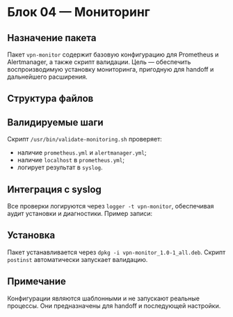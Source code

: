 # Блок 04 — Мониторинг

## Назначение пакета

Пакет `vpn-monitor` содержит базовую конфигурацию для Prometheus и Alertmanager, а также скрипт валидации. Цель — обеспечить воспроизводимую установку мониторинга, пригодную для handoff и дальнейшего расширения.

## Структура файлов


## Валидируемые шаги

Скрипт `/usr/bin/validate-monitoring.sh` проверяет:

- наличие `prometheus.yml` и `alertmanager.yml`;
- наличие `localhost` в `prometheus.yml`;
- логирует результат в `syslog`.

## Интеграция с syslog

Все проверки логируются через `logger -t vpn-monitor`, обеспечивая аудит установки и диагностики. Пример записи:


## Установка

Пакет устанавливается через `dpkg -i vpn-monitor_1.0-1_all.deb`. Скрипт `postinst` автоматически запускает валидацию.

## Примечание

Конфигурации являются шаблонными и не запускают реальные процессы. Они предназначены для handoff и последующей настройки.
